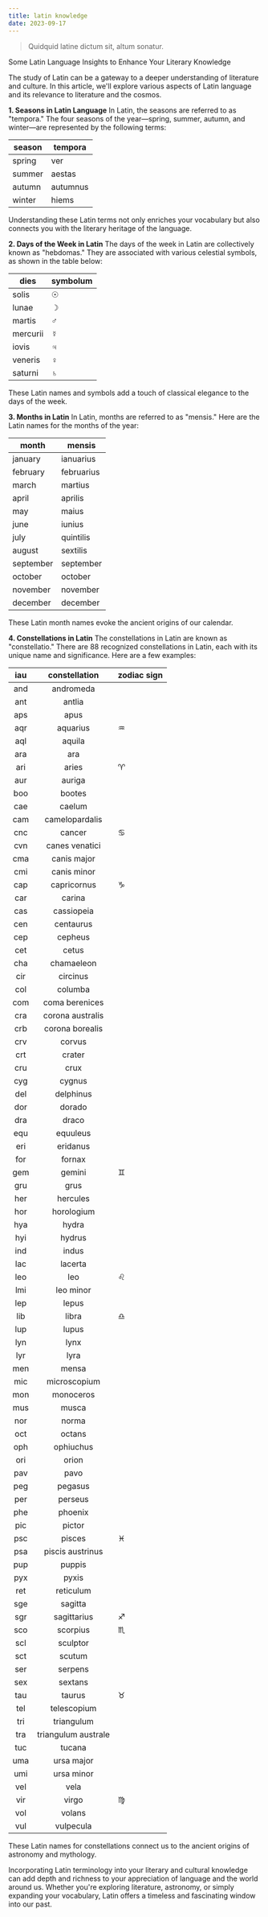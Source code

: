 ```yaml
---
title: latin knowledge
date: 2023-09-17
---
```

> Quidquid latine dictum sit, altum sonatur.

Some Latin Language Insights to Enhance Your Literary Knowledge

The study of Latin can be a gateway to a deeper understanding of literature and culture. In this article, we'll explore various aspects of Latin language and its relevance to literature and the cosmos.

**1. Seasons in Latin Language** In Latin, the seasons are referred to as "tempora." The four seasons of the year—spring, summer, autumn, and winter—are represented by the following terms:

|season|tempora|
|--|--|
|spring|ver|
|summer|aestas|
|autumn|autumnus|
|winter|hiems|

Understanding these Latin terms not only enriches your vocabulary but also connects you with the literary heritage of the language.

**2. Days of the Week in Latin** The days of the week in Latin are collectively known as "hebdomas." They are associated with various celestial symbols, as shown in the table below:

|dies|symbolum|
|--|--|
|solis|☉|
|lunae|☽︎|
|martis|♂|
|mercurii|☿|
|iovis|♃|
|veneris|♀|
|saturni|♄|

These Latin names and symbols add a touch of classical elegance to the days of the week.

**3. Months in Latin** In Latin, months are referred to as "mensis." Here are the Latin names for the months of the year:

|month|mensis|
|--|--|
|january|ianuarius|
|february|februarius|
|march|martius|
|april|aprilis|
|may|maius|
|june|iunius|
|july|quintilis|
|august|sextilis|
|september|september|
|october|october|
|november|november|
|december|december|

These Latin month names evoke the ancient origins of our calendar.

**4. Constellations in Latin** The constellations in Latin are known as "constellatio." There are 88 recognized constellations in Latin, each with its unique name and significance. Here are a few examples:

| iau |    constellation    | zodiac sign |
|:---:|:-------------------:|------|
| and |      andromeda      |      |
| ant |        antlia       |      |
| aps |         apus        |      |
| aqr |       aquarius      | ♒    |
| aql |        aquila       |      |
| ara |         ara         |      |
| ari |        aries        | ♈    |
| aur |        auriga       |      |
| boo |        bootes       |      |
| cae |        caelum       |      |
| cam |    camelopardalis   |      |
| cnc |        cancer       | ♋    |
| cvn |    canes venatici   |      |
| cma |     canis major     |      |
| cmi |     canis minor     |      |
| cap |     capricornus     | ♑    |
| car |        carina       |      |
| cas |      cassiopeia     |      |
| cen |      centaurus      |      |
| cep |       cepheus       |      |
| cet |        cetus        |      |
| cha |      chamaeleon     |      |
| cir |       circinus      |      |
| col |       columba       |      |
| com |    coma berenices   |      |
| cra |   corona australis  |      |
| crb |   corona borealis   |      |
| crv |        corvus       |      |
| crt |        crater       |      |
| cru |         crux        |      |
| cyg |        cygnus       |      |
| del |      delphinus      |      |
| dor |        dorado       |      |
| dra |        draco        |      |
| equ |       equuleus      |      |
| eri |       eridanus      |      |
| for |        fornax       |      |
| gem |        gemini       | ♊    |
| gru |         grus        |      |
| her |       hercules      |      |
| hor |      horologium     |      |
| hya |        hydra        |      |
| hyi |        hydrus       |      |
| ind |        indus        |      |
| lac |       lacerta       |      |
| leo |         leo         | ♌    |
| lmi |      leo minor      |      |
| lep |        lepus        |      |
| lib |        libra        | ♎    |
| lup |        lupus        |      |
| lyn |         lynx        |      |
| lyr |         lyra        |      |
| men |        mensa        |      |
| mic |     microscopium    |      |
| mon |      monoceros      |      |
| mus |        musca        |      |
| nor |        norma        |      |
| oct |        octans       |      |
| oph |      ophiuchus      |      |
| ori |        orion        |      |
| pav |         pavo        |      |
| peg |       pegasus       |      |
| per |       perseus       |      |
| phe |       phoenix       |      |
| pic |        pictor       |      |
| psc |        pisces       | ♓    |
| psa |   piscis austrinus  |      |
| pup |        puppis       |      |
| pyx |        pyxis        |      |
| ret |      reticulum      |      |
| sge |       sagitta       |      |
| sgr |     sagittarius     | ♐    |
| sco |       scorpius      | ♏    |
| scl |       sculptor      |      |
| sct |        scutum       |      |
| ser |       serpens       |      |
| sex |       sextans       |      |
| tau |        taurus       | ♉    |
| tel |     telescopium     |      |
| tri |      triangulum     |      |
| tra | triangulum australe |      |
| tuc |        tucana       |      |
| uma |      ursa major     |      |
| umi |      ursa minor     |      |
| vel |         vela        |      |
| vir |        virgo        | ♍    |
| vol |        volans       |      |
| vul |      vulpecula      |      |

These Latin names for constellations connect us to the ancient origins of astronomy and mythology.

Incorporating Latin terminology into your literary and cultural knowledge can add depth and richness to your appreciation of language and the world around us. Whether you're exploring literature, astronomy, or simply expanding your vocabulary, Latin offers a timeless and fascinating window into our past.
